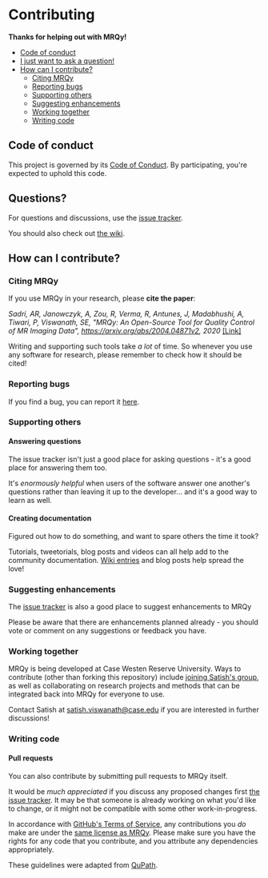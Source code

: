 # Contributing

**Thanks for helping out with MRQy!**

* [Code of conduct](#code-of-conduct)
* [I just want to ask a question!](#questions)
* [How can I contribute?](#how-can-i-contribute)
  * [Citing MRQy](#citing-MRQy)
  * [Reporting bugs](#reporting-bugs)
  * [Supporting others](#supporting-others)
  * [Suggesting enhancements](#suggesting-enhancements)
  * [Working together](#working-together)
  * [Writing code](#writing-code)


## Code of conduct

This project is governed by its [Code of Conduct](CodeOfConduct.md). By participating, you're expected to uphold this code.


## Questions?

For questions and discussions, use the [issue tracker](https://github.com/ccipd/MRQy/issues).

You should also check out [the wiki](https://github.com/ccipd/MRQy/wiki).


## How can I contribute?

### Citing MRQy

If you use MRQy in your research, please **cite the paper**:

_Sadri, AR, Janowczyk, A, Zou, R, Verma, R, Antunes, J, Madabhushi, A, Tiwari, P, Viswanath, SE, "MRQy: An Open-Source Tool for Quality Control of MR Imaging Data", https://arxiv.org/abs/2004.04871v2, 2020_ [[Link]](https://arxiv.org/abs/2004.04871v2)

Writing and supporting such tools take _a lot_ of time. So whenever you use any software for research, please remember to check how it should be cited!


### Reporting bugs

If you find a bug, you can report it [here](https://github.com/ccipd/MRQy/issues).

### Supporting others

#### Answering questions
The issue tracker isn't just a good place for asking questions - it's a good place for answering them too.

It's _enormously helpful_ when users of the software answer one another's questions rather than leaving it up to the developer... and it's a good way to learn as well.

#### Creating documentation
Figured out how to do something, and want to spare others the time it took?

Tutorials, tweetorials, blog posts and videos can all help add to the community documentation. [Wiki entries](https://github.com/ccipd/MRQy/wiki) and blog posts help spread the love!


### Suggesting enhancements

The [issue tracker](https://github.com/ccipd/MRQy/issues) is also a good place to suggest enhancements to MRQy

Please be aware that there are enhancements planned already - you should vote or comment on any suggestions or feedback you have.


### Working together

MRQy is being developed at Case Westen Reserve University. 
Ways to contribute (other than forking this repository) include [joining Satish's group](https://engineering.case.edu/groups/inventlab/), as well as collaborating on research projects and methods that can be integrated back into MRQy for everyone to use.

Contact Satish at satish.viswanath@case.edu if you are interested in further discussions!

### Writing code

#### Pull requests

You can also contribute by submitting pull requests to MRQy itself.

It would be _much appreciated_ if you discuss any proposed changes first [the issue tracker](https://github.com/ccipd/MRQy/issues). It may be that someone is already working on what you'd like to change, or it might not be compatible with some other work-in-progress.

In accordance with [GitHub's Terms of Service](https://help.github.com/en/articles/github-terms-of-service#6-contributions-under-repository-license), any contributions you _do_ make are under the [same license as MRQy](LICENSE.md). Please make sure you have the rights for any code that you contribute, and you attribute any dependencies appropriately.

These guidelines were adapted from [QuPath](https://github.com/qupath/qupath/blob/master/CONTRIBUTING.md).
